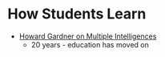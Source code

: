How Students Learn
==================

* [Howard Gardner on Multiple Intelligences](https://www.youtube.com/watch?v=iYgO8jZTFuQ)
    * 20 years - education has moved on
    